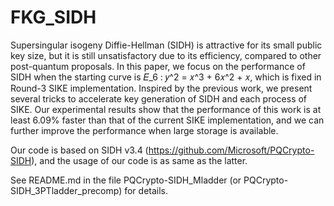 # FKG_SIDH
Supersingular isogeny Diffie-Hellman (SIDH) is attractive for its small public key size, but it is still unsatisfactory due to its efficiency, compared to other post-quantum proposals. In this paper, we focus on the performance of SIDH when the starting curve is 𝐸_6 : 𝑦^2 = 𝑥^3 + 6𝑥^2 + 𝑥, which is fixed in Round-3 SIKE implementation. Inspired by the previous work, we present several tricks to accelerate key generation of SIDH and each process of SIKE. Our experimental results show that the
performance of this work is at least 6.09% faster than that of the current SIKE implementation, and we can further improve the performance when large storage is available.

Our code is based on SIDH v3.4 (https://github.com/Microsoft/PQCrypto-SIDH), and the usage of our code is as same as the latter.

See README.md in the file PQCrypto-SIDH_Mladder (or PQCrypto-SIDH_3PTladder_precomp) for details.
